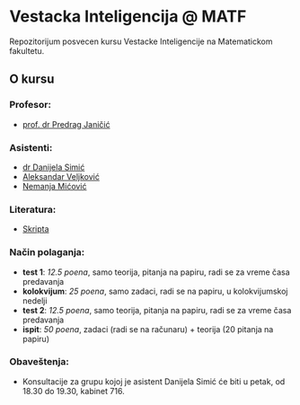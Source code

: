 # Vestacka Inteligencija @ MATF

Repozitorijum posvecen kursu Vestacke Inteligencije na Matematickom fakultetu.

## O kursu
### Profesor:
- [prof. dr Predrag Janičić](http://poincare.matf.bg.ac.rs/~janicic/)

### Asistenti:
- [dr Danijela Simić](http://poincare.matf.bg.ac.rs/~danijela/)
- [Aleksandar Veljković](http://poincare.matf.bg.ac.rs/~aleksandar/)
- [Nemanja Mićović](http://poincare.matf.bg.ac.rs/~nemanja_micovic/)

### Literatura:
- [Skripta](http://poincare.matf.bg.ac.rs/~janicic//courses/vi.pdf)

### Način polaganja:
- **test 1**: _12.5 poena_, samo teorija, pitanja na papiru, radi se za vreme časa predavanja
- **kolokvijum**: _25 poena_, samo zadaci, radi se na papiru, u kolokvijumskoj nedelji
- **test 2**: _12.5 poena_, samo teorija, pitanja na papiru, radi se za vreme časa predavanja
- **ispit**: _50 poena_, zadaci (radi se na računaru) + teorija (20 pitanja na papiru)

### Obaveštenja:
- Konsultacije za grupu kojoj je asistent Danijela Simić će biti u petak, od 18.30 do 19.30, kabinet 716.
